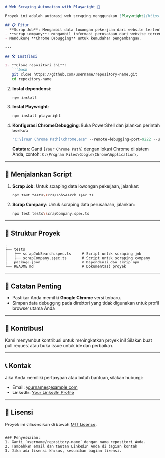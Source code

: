 
```markdown
# Web Scraping Automation with Playwright 🚀

Proyek ini adalah automasi web scraping menggunakan [Playwright](https://playwright.dev). Proyek ini mendukung scraping data pekerjaan dan informasi perusahaan dengan eksekusi yang cepat dan akurat.

## 📋 Fitur
- **Scrap Job**: Mengambil data lowongan pekerjaan dari website tertentu.
- **Scrap Company**: Mengambil informasi perusahaan dari website tertentu.
- Mendukung **Chrome Debugging** untuk kemudahan pengembangan.

---

## 🛠️ Instalasi

1. **Clone repositori ini**:
   ```bash
   git clone https://github.com/username/repository-name.git
   cd repository-name
   ```

2. **Instal dependensi**:
   ```bash
   npm install
   ```

3. **Instal Playwright**:
   ```bash
   npm install playwright
   ```

4. **Konfigurasi Chrome Debugging**:
   Buka PowerShell dan jalankan perintah berikut:
   ```powershell
   "C:\[Your Chrome Path]\chrome.exe" --remote-debugging-port=9222 --user-data-dir="C:\ChromeDevSession"
   ```
   **Catatan**: Ganti `[Your Chrome Path]` dengan lokasi Chrome di sistem Anda, contoh:
   `C:\Program Files\Google\Chrome\Application\`.

---

## 🚀 Menjalankan Script

1. **Scrap Job**: Untuk scraping data lowongan pekerjaan, jalankan:
   ```bash
   npx test tests\scrapJobSearch.spec.ts
   ```

2. **Scrap Company**: Untuk scraping data perusahaan, jalankan:
   ```bash
   npx test tests\scrapCompany.spec.ts
   ```

---

## 📂 Struktur Proyek

```plaintext
.
├── tests
│   ├── scrapJobSearch.spec.ts     # Script untuk scraping job
│   ├── scrapCompany.spec.ts       # Script untuk scraping company
├── package.json                   # Dependensi dan skrip npm
└── README.md                      # Dokumentasi proyek
```

---

## 📑 Catatan Penting
- Pastikan Anda memiliki **Google Chrome** versi terbaru.
- Simpan data debugging pada direktori yang tidak digunakan untuk profil browser utama Anda.

---

## 🤝 Kontribusi
Kami menyambut kontribusi untuk meningkatkan proyek ini! Silakan buat pull request atau buka issue untuk ide dan perbaikan.

---

## 📞 Kontak
Jika Anda memiliki pertanyaan atau butuh bantuan, silakan hubungi:
- Email: yourname@example.com
- LinkedIn: [Your LinkedIn Profile](https://linkedin.com/in/yourname)

---

## 📝 Lisensi
Proyek ini dilisensikan di bawah [MIT License](LICENSE).

```

### Penyesuaian:
1. Ganti `username/repository-name` dengan nama repositori Anda.
2. Tambahkan email dan tautan LinkedIn Anda di bagian kontak.
3. Jika ada lisensi khusus, sesuaikan bagian lisensi.

